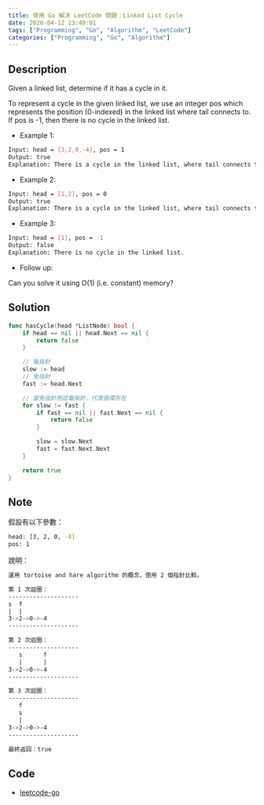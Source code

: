 ```yaml
---
title: 使用 Go 解決 LeetCode 問題：Linked List Cycle
date: 2020-04-12 23:40:01
tags: ["Programming", "Go", "Algorithm", "LeetCode"]
categories: ["Programming", "Go", "Algorithm"]
---
```


## Description

Given a linked list, determine if it has a cycle in it.

To represent a cycle in the given linked list, we use an integer pos which represents the position (0-indexed) in the linked list where tail connects to. If pos is -1, then there is no cycle in the linked list.

- Example 1:

```BASH
Input: head = [3,2,0,-4], pos = 1
Output: true
Explanation: There is a cycle in the linked list, where tail connects to the second node.
```

- Example 2:

```BASH
Input: head = [1,2], pos = 0
Output: true
Explanation: There is a cycle in the linked list, where tail connects to the first node.
```

- Example 3:

```BASH
Input: head = [1], pos = -1
Output: false
Explanation: There is no cycle in the linked list.
```

- Follow up:

Can you solve it using O(1) (i.e. constant) memory?

## Solution

```GO
func hasCycle(head *ListNode) bool {
	if head == nil || head.Next == nil {
		return false
	}

	// 龜指針
	slow := head
	// 兔指針
	fast := head.Next

	// 當兔指針倒追龜指針，代表循環存在
	for slow != fast {
		if fast == nil || fast.Next == nil {
			return false
		}

		slow = slow.Next
		fast = fast.Next.Next
	}

	return true
}
```

## Note

假設有以下參數：

```BASH
head: [3, 2, 0, -4]
pos: 1
```

說明：

```BASH
運用 tortoise and hare algorithm 的概念，使用 2 個指針比較。

第 1 次迴圈：
--------------------
s  f
|  |
3->2->0->-4
--------------------

第 2 次迴圈：
--------------------
   s      f
   |      |
3->2->0->-4
--------------------

第 3 次迴圈：
--------------------
   f
   s
   |
3->2->0->-4
--------------------

最終返回：true
```

## Code

- [leetcode-go](https://github.com/memochou1993/leetcode-go)
